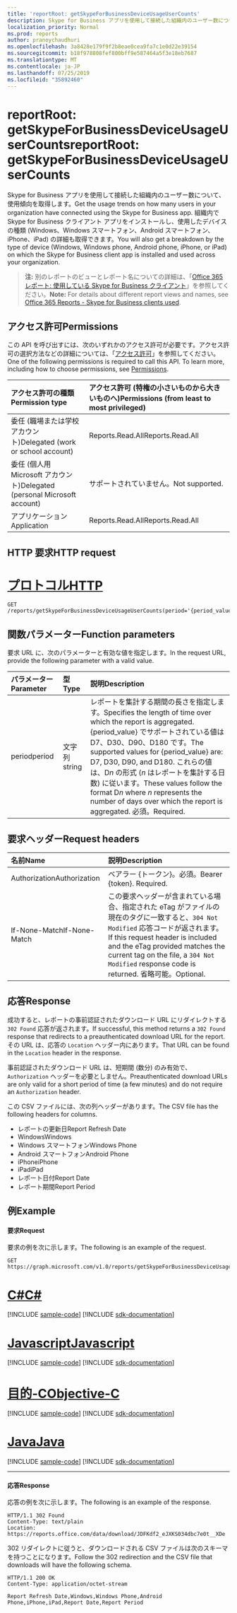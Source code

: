 ```yaml
---
title: 'reportRoot: getSkypeForBusinessDeviceUsageUserCounts'
description: Skype for Business アプリを使用して接続した組織内のユーザー数について、使用傾向を取得します。 組織内で Skype for Business クライアント アプリをインストールし、使用したデバイスの種類 (Windows、Windows スマートフォン、Android スマートフォン、iPhone、iPad) の詳細も取得できます。
localization_priority: Normal
ms.prod: reports
author: pranoychaudhuri
ms.openlocfilehash: 3a8428e179f9f2b8eae0cea9fa7c1e0d22e39154
ms.sourcegitcommit: b18f978808fef800bff9e587464a5f3e18eb7687
ms.translationtype: MT
ms.contentlocale: ja-JP
ms.lasthandoff: 07/25/2019
ms.locfileid: "35892460"
---
```

# <a name="reportroot-getskypeforbusinessdeviceusageusercounts"></a><span data-ttu-id="eccaa-104">reportRoot: getSkypeForBusinessDeviceUsageUserCounts</span><span class="sxs-lookup"><span data-stu-id="eccaa-104">reportRoot: getSkypeForBusinessDeviceUsageUserCounts</span></span>

<span data-ttu-id="eccaa-105">Skype for Business アプリを使用して接続した組織内のユーザー数について、使用傾向を取得します。</span><span class="sxs-lookup"><span data-stu-id="eccaa-105">Get the usage trends on how many users in your organization have connected using the Skype for Business app.</span></span> <span data-ttu-id="eccaa-106">組織内で Skype for Business クライアント アプリをインストールし、使用したデバイスの種類 (Windows、Windows スマートフォン、Android スマートフォン、iPhone、iPad) の詳細も取得できます。</span><span class="sxs-lookup"><span data-stu-id="eccaa-106">You will also get a breakdown by the type of device (Windows, Windows phone, Android phone, iPhone, or iPad) on which the Skype for Business client app is installed and used across your organization.</span></span>

> <span data-ttu-id="eccaa-107">**注:** 別のレポートのビューとレポート名についての詳細は、「[Office 365 レポート: 使用している Skype for Business クライアント](https://support.office.com/client/Skype-for-Business-clients-used-b9019c36-034f-40c7-acb0-c2a0400b03c3)」を参照してください。</span><span class="sxs-lookup"><span data-stu-id="eccaa-107">**Note:** For details about different report views and names, see [Office 365 Reports - Skype for Business clients used](https://support.office.com/client/Skype-for-Business-clients-used-b9019c36-034f-40c7-acb0-c2a0400b03c3).</span></span>

## <a name="permissions"></a><span data-ttu-id="eccaa-108">アクセス許可</span><span class="sxs-lookup"><span data-stu-id="eccaa-108">Permissions</span></span>

<span data-ttu-id="eccaa-p103">この API を呼び出すには、次のいずれかのアクセス許可が必要です。アクセス許可の選択方法などの詳細については、「[アクセス許可](/graph/permissions-reference)」を参照してください。</span><span class="sxs-lookup"><span data-stu-id="eccaa-p103">One of the following permissions is required to call this API. To learn more, including how to choose permissions, see [Permissions](/graph/permissions-reference).</span></span>

| <span data-ttu-id="eccaa-111">アクセス許可の種類</span><span class="sxs-lookup"><span data-stu-id="eccaa-111">Permission type</span></span>                        | <span data-ttu-id="eccaa-112">アクセス許可 (特権の小さいものから大きいものへ)</span><span class="sxs-lookup"><span data-stu-id="eccaa-112">Permissions (from least to most privileged)</span></span> |
| :------------------------------------- | :--------------------------------------- |
| <span data-ttu-id="eccaa-113">委任 (職場または学校アカウント)</span><span class="sxs-lookup"><span data-stu-id="eccaa-113">Delegated (work or school account)</span></span>     | <span data-ttu-id="eccaa-114">Reports.Read.All</span><span class="sxs-lookup"><span data-stu-id="eccaa-114">Reports.Read.All</span></span>                         |
| <span data-ttu-id="eccaa-115">委任 (個人用 Microsoft アカウント)</span><span class="sxs-lookup"><span data-stu-id="eccaa-115">Delegated (personal Microsoft account)</span></span> | <span data-ttu-id="eccaa-116">サポートされていません。</span><span class="sxs-lookup"><span data-stu-id="eccaa-116">Not supported.</span></span>                           |
| <span data-ttu-id="eccaa-117">アプリケーション</span><span class="sxs-lookup"><span data-stu-id="eccaa-117">Application</span></span>                            | <span data-ttu-id="eccaa-118">Reports.Read.All</span><span class="sxs-lookup"><span data-stu-id="eccaa-118">Reports.Read.All</span></span>                         |

## <a name="http-request"></a><span data-ttu-id="eccaa-119">HTTP 要求</span><span class="sxs-lookup"><span data-stu-id="eccaa-119">HTTP request</span></span>


# <a name="httptabhttp"></a>[<span data-ttu-id="eccaa-120">プロトコル</span><span class="sxs-lookup"><span data-stu-id="eccaa-120">HTTP</span></span>](#tab/http)
<!-- { "blockType": "ignored" } --> 

```http
GET /reports/getSkypeForBusinessDeviceUsageUserCounts(period='{period_value}')
```

## <a name="function-parameters"></a><span data-ttu-id="eccaa-121">関数パラメーター</span><span class="sxs-lookup"><span data-stu-id="eccaa-121">Function parameters</span></span>

<span data-ttu-id="eccaa-122">要求 URL に、次のパラメーターと有効な値を指定します。</span><span class="sxs-lookup"><span data-stu-id="eccaa-122">In the request URL, provide the following parameter with a valid value.</span></span>

| <span data-ttu-id="eccaa-123">パラメーター</span><span class="sxs-lookup"><span data-stu-id="eccaa-123">Parameter</span></span> | <span data-ttu-id="eccaa-124">型</span><span class="sxs-lookup"><span data-stu-id="eccaa-124">Type</span></span>   | <span data-ttu-id="eccaa-125">説明</span><span class="sxs-lookup"><span data-stu-id="eccaa-125">Description</span></span>                              |
| :-------- | :----- | :--------------------------------------- |
| <span data-ttu-id="eccaa-126">period</span><span class="sxs-lookup"><span data-stu-id="eccaa-126">period</span></span>    | <span data-ttu-id="eccaa-127">文字列</span><span class="sxs-lookup"><span data-stu-id="eccaa-127">string</span></span> | <span data-ttu-id="eccaa-128">レポートを集計する期間の長さを指定します。</span><span class="sxs-lookup"><span data-stu-id="eccaa-128">Specifies the length of time over which the report is aggregated.</span></span> <span data-ttu-id="eccaa-129">{period_value} でサポートされている値は D7、D30、D90、D180 です。</span><span class="sxs-lookup"><span data-stu-id="eccaa-129">The supported values for {period_value} are: D7, D30, D90, and D180.</span></span> <span data-ttu-id="eccaa-130">これらの値は、D*n* の形式 (*n* はレポートを集計する日数) に従います。</span><span class="sxs-lookup"><span data-stu-id="eccaa-130">These values follow the format D*n* where *n* represents the number of days over which the report is aggregated.</span></span> <span data-ttu-id="eccaa-131">必須。</span><span class="sxs-lookup"><span data-stu-id="eccaa-131">Required.</span></span> |

## <a name="request-headers"></a><span data-ttu-id="eccaa-132">要求ヘッダー</span><span class="sxs-lookup"><span data-stu-id="eccaa-132">Request headers</span></span>

| <span data-ttu-id="eccaa-133">名前</span><span class="sxs-lookup"><span data-stu-id="eccaa-133">Name</span></span>          | <span data-ttu-id="eccaa-134">説明</span><span class="sxs-lookup"><span data-stu-id="eccaa-134">Description</span></span>                              |
| :------------ | :--------------------------------------- |
| <span data-ttu-id="eccaa-135">Authorization</span><span class="sxs-lookup"><span data-stu-id="eccaa-135">Authorization</span></span> | <span data-ttu-id="eccaa-p105">ベアラー {トークン}。必須。</span><span class="sxs-lookup"><span data-stu-id="eccaa-p105">Bearer {token}. Required.</span></span>                |
| <span data-ttu-id="eccaa-138">If-None-Match</span><span class="sxs-lookup"><span data-stu-id="eccaa-138">If-None-Match</span></span> | <span data-ttu-id="eccaa-139">この要求ヘッダーが含まれている場合、指定された eTag がファイルの現在のタグに一致すると、`304 Not Modified` 応答コードが返されます。</span><span class="sxs-lookup"><span data-stu-id="eccaa-139">If this request header is included and the eTag provided matches the current tag on the file, a `304 Not Modified` response code is returned.</span></span> <span data-ttu-id="eccaa-140">省略可能。</span><span class="sxs-lookup"><span data-stu-id="eccaa-140">Optional.</span></span> |

## <a name="response"></a><span data-ttu-id="eccaa-141">応答</span><span class="sxs-lookup"><span data-stu-id="eccaa-141">Response</span></span>

<span data-ttu-id="eccaa-142">成功すると、レポートの事前認証されたダウンロード URL にリダイレクトする `302 Found` 応答が返されます。</span><span class="sxs-lookup"><span data-stu-id="eccaa-142">If successful, this method returns a `302 Found` response that redirects to a preauthenticated download URL for the report.</span></span> <span data-ttu-id="eccaa-143">その URL は、応答の `Location` ヘッダー内にあります。</span><span class="sxs-lookup"><span data-stu-id="eccaa-143">That URL can be found in the `Location` header in the response.</span></span>

<span data-ttu-id="eccaa-144">事前認証されたダウンロード URL は、短期間 (数分) のみ有効で、`Authorization` ヘッダーを必要としません。</span><span class="sxs-lookup"><span data-stu-id="eccaa-144">Preauthenticated download URLs are only valid for a short period of time (a few minutes) and do not require an `Authorization` header.</span></span>

<span data-ttu-id="eccaa-145">この CSV ファイルには、次の列ヘッダーがあります。</span><span class="sxs-lookup"><span data-stu-id="eccaa-145">The CSV file has the following headers for columns.</span></span>

- <span data-ttu-id="eccaa-146">レポートの更新日</span><span class="sxs-lookup"><span data-stu-id="eccaa-146">Report Refresh Date</span></span>
- <span data-ttu-id="eccaa-147">Windows</span><span class="sxs-lookup"><span data-stu-id="eccaa-147">Windows</span></span>
- <span data-ttu-id="eccaa-148">Windows スマートフォン</span><span class="sxs-lookup"><span data-stu-id="eccaa-148">Windows Phone</span></span>
- <span data-ttu-id="eccaa-149">Android スマートフォン</span><span class="sxs-lookup"><span data-stu-id="eccaa-149">Android Phone</span></span>
- <span data-ttu-id="eccaa-150">iPhone</span><span class="sxs-lookup"><span data-stu-id="eccaa-150">iPhone</span></span>
- <span data-ttu-id="eccaa-151">iPad</span><span class="sxs-lookup"><span data-stu-id="eccaa-151">iPad</span></span>
- <span data-ttu-id="eccaa-152">レポート日付</span><span class="sxs-lookup"><span data-stu-id="eccaa-152">Report Date</span></span>
- <span data-ttu-id="eccaa-153">レポート期間</span><span class="sxs-lookup"><span data-stu-id="eccaa-153">Report Period</span></span>

## <a name="example"></a><span data-ttu-id="eccaa-154">例</span><span class="sxs-lookup"><span data-stu-id="eccaa-154">Example</span></span>

#### <a name="request"></a><span data-ttu-id="eccaa-155">要求</span><span class="sxs-lookup"><span data-stu-id="eccaa-155">Request</span></span>

<span data-ttu-id="eccaa-156">要求の例を次に示します。</span><span class="sxs-lookup"><span data-stu-id="eccaa-156">The following is an example of the request.</span></span>

<!--{
  "blockType": "request",
  "isComposable": true,
  "name": "reportroot_getskypeforbusinessdeviceusageusercounts"
}-->

```http
GET https://graph.microsoft.com/v1.0/reports/getSkypeForBusinessDeviceUsageUserCounts(period='D7')
```
# <a name="ctabcsharp"></a>[<span data-ttu-id="eccaa-157">C#</span><span class="sxs-lookup"><span data-stu-id="eccaa-157">C#</span></span>](#tab/csharp)
[!INCLUDE [sample-code](../includes/snippets/csharp/reportroot-getskypeforbusinessdeviceusageusercounts-csharp-snippets.md)]
[!INCLUDE [sdk-documentation](../includes/snippets/snippets-sdk-documentation-link.md)]

# <a name="javascripttabjavascript"></a>[<span data-ttu-id="eccaa-158">Javascript</span><span class="sxs-lookup"><span data-stu-id="eccaa-158">Javascript</span></span>](#tab/javascript)
[!INCLUDE [sample-code](../includes/snippets/javascript/reportroot-getskypeforbusinessdeviceusageusercounts-javascript-snippets.md)]
[!INCLUDE [sdk-documentation](../includes/snippets/snippets-sdk-documentation-link.md)]

# <a name="objective-ctabobjc"></a>[<span data-ttu-id="eccaa-159">目的-C</span><span class="sxs-lookup"><span data-stu-id="eccaa-159">Objective-C</span></span>](#tab/objc)
[!INCLUDE [sample-code](../includes/snippets/objc/reportroot-getskypeforbusinessdeviceusageusercounts-objc-snippets.md)]
[!INCLUDE [sdk-documentation](../includes/snippets/snippets-sdk-documentation-link.md)]

# <a name="javatabjava"></a>[<span data-ttu-id="eccaa-160">Java</span><span class="sxs-lookup"><span data-stu-id="eccaa-160">Java</span></span>](#tab/java)
[!INCLUDE [sample-code](../includes/snippets/java/reportroot-getskypeforbusinessdeviceusageusercounts-java-snippets.md)]
[!INCLUDE [sdk-documentation](../includes/snippets/snippets-sdk-documentation-link.md)]

---


#### <a name="response"></a><span data-ttu-id="eccaa-161">応答</span><span class="sxs-lookup"><span data-stu-id="eccaa-161">Response</span></span>

<span data-ttu-id="eccaa-162">応答の例を次に示します。</span><span class="sxs-lookup"><span data-stu-id="eccaa-162">The following is an example of the response.</span></span>

<!-- {
  "blockType": "response",
  "truncated": true,
  "@odata.type": "microsoft.graph.report"
} -->

```http
HTTP/1.1 302 Found
Content-Type: text/plain
Location: https://reports.office.com/data/download/JDFKdf2_eJXKS034dbc7e0t__XDe
```

<span data-ttu-id="eccaa-163">302 リダイレクトに従うと、ダウンロードされる CSV ファイルは次のスキーマを持つことになります。</span><span class="sxs-lookup"><span data-stu-id="eccaa-163">Follow the 302 redirection and the CSV file that downloads will have the following schema.</span></span>

<!-- { "blockType": "ignored" } --> 

```http
HTTP/1.1 200 OK
Content-Type: application/octet-stream

Report Refresh Date,Windows,Windows Phone,Android Phone,iPhone,iPad,Report Date,Report Period
```
<!-- uuid: 8fcb5dbc-d5aa-4681-8e31-b001d5168d79 
2015-10-25 14:57:30 UTC -->
<!-- {
  "type": "#page.annotation",
  "description": "Example",
  "keywords": "",
  "section": "documentation",
  "tocPath": "",
  "suppressions": [
  ]
}-->
